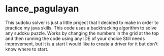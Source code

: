 # lance_pagulayan
This sudoku solver is just a little project that I decided to make in order to practice my java skills.
This code uses a backtracking algorithm to solve any sudoku puzzle.
Works by changing the numbers in the grid at the top and then running the code using any IDE of your choice
Still needs improvement, but it is a start
I would like to create a driver for it but don't know where to start.
